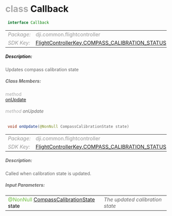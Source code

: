 <div class="article"><h1 ><font color="#AAA">class </font>Callback</h1></div>

~~~java
 interface Callback 
~~~

<html><table class="table-supportedby"><tr valign="top"><td width=15%><font color="#999"><i>Package:</i></td><td width=85%><font color="#999">dji.common.flightcontroller</td></tr><tr valign="top"><td width=15%><font color="#999"><i>SDK Key:</i></td><td width=85%><font color="#999"><a href="/Components/KeyManager/DJIFlightControllerKey.html#flightcontrollerkey_compass_calibration_status_key">FlightControllerKey.COMPASS_CALIBRATION_STATUS</a></td></tr></table></html>



##### Description:



<font color="#666">Updates compass calibration state



##### Class Members:

<div class="api-row" id="djicompass_updatecompasscalibrationstate"><div class="api-col left"></div><div class="api-col middle" style="color:#AAA">method</div><div class="api-col right"><a class="trigger" href="#djicompass_updatecompasscalibrationstate_inline">onUpdate</a></div></div><div class="inline-doc" id="djicompass_updatecompasscalibrationstate_inline"

><div class="article"><h6 ><font color="#AAA">method </font>onUpdate</h6></div>

~~~java
 void onUpdate(@NonNull CompassCalibrationState state)
~~~

<html><table class="table-supportedby"><tr valign="top"><td width=15%><font color="#999"><i>Package:</i></td><td width=85%><font color="#999">dji.common.flightcontroller</td></tr><tr valign="top"><td width=15%><font color="#999"><i>SDK Key:</i></td><td width=85%><font color="#999"><a href="/Components/KeyManager/DJIFlightControllerKey.html#flightcontrollerkey_compass_calibration_status_key">FlightControllerKey.COMPASS_CALIBRATION_STATUS</a></td></tr></table></html>



##### Description:



<font color="#666">Called when calibration state is updated.



##### Input Parameters:

<html><table class="table-inline-parameters"><tr valign="top"><td><font color="#70BF41">@NonNull <a href="/Components/Compass/DJICompass.html#djicompass_djicompasscalibrationstatus">CompassCalibrationState</a> <font color="#000">state</td><td><font color="#666"><i>The updated calibration state</i></td></tr></table></html></div>


